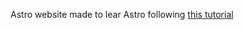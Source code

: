 Astro website made to lear Astro following [this tutorial](https://www.youtube.com/watch?v=RB5tR_nqUEw&t=57s)